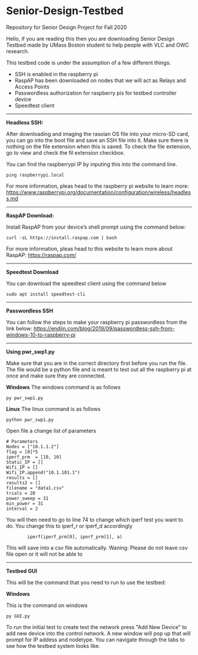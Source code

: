 # Senior-Design-Testbed
Repository for Senior Design Project for Fall 2020

Hello, if you are reading this then you are downloading Senior Design Testbed made by UMass Boston student to help people with VLC and OWC research. 

This testbed code is under the assumption of a few different things: 
  - SSH is enabled in the raspberry pi
  - RaspAP has been downloaded on nodes that we will act as Relays and Access Points
  - Passwordless authorization for raspberry pis for testbed controller device
  - Speedtest client 
  
--------------------------------------------------------------------------------------------------------- 
**Headless SSH:** 

After downloading and imaging the rasoian OS file into your micro-SD card, you can go into the boot file 
and save an SSH file into it. Make sure there is nothing on the file extension when this is saved. To 
check the file extension, go to view and check the fil extension checkbox. 

You can find the raspberrypi IP by inputing this into the command line. 
```
ping raspberrypi.local
```
For more information, pleas head to the raspberry pi website to learn more:
https://www.raspberrypi.org/documentation/configuration/wireless/headless.md

--------------------------------------------------------------------------------------------------------- 
**RaspAP Download:** 

Install RaspAP from your device’s shell prompt using the command below:
```
curl -sL https://install.raspap.com | bash
```
For more information, pleas head to this website to learn more about RaspAP:
https://raspap.com/

--------------------------------------------------------------------------------------------------------- 
**Speedtest Download**

You can download the speedtest client using the command below
```
sudo apt install speedtest-cli
```
---------------------------------------------------------------------------------------------------------
**Passwordless SSH** 

You can follow the steps to make your raspberry pi passwordless from the link below: 
https://endjin.com/blog/2019/09/passwordless-ssh-from-windows-10-to-raspberry-pi

---------------------------------------------------------------------------------------------------------
**Using pwr_swp1.py**

Make sure that you are in the correct directory first before you run the file. The file would be a python file and is meant to test out all the raspberry pi at once and make sure they are connected. 

__Windows__
The windows command is as follows
```
py pwr_swp1.py 
```
__Linux__
The linux command is as follows
```
python pwr_swp1.py
```

Open file a change list of parameters
```
# Parameters
Nodes = ["10.1.1.2"]
flag = [0]*5
iperf_prm  = [10, 10]
Static_IP = []
Wifi_IP = []
Wifi_IP.append("10.1.101.1")
results = []
results2 = []
filename = "data1.csv"
trials = 20
power_sweep = 31
min_power = 31
interval = 2
```
You will then need to go to line 74 to change which iperf test you want to do. You change this to iperf_r or iperf_d accordingly
```
        iperf(iperf_prm[0], iperf_prm[1], a)
```
This will save into a csv file automatically. Waning: Please do not leave csv file open or it will not be able to 

---------------------------------------------------------------------------------------------------------
**Testbed GUI**

This will be the command that you need to run to use the testbed: 

__Windows__

This is the command on windows
```
py GUI.py
```

To run the initial test to create test the network press "Add New Device" to add new device into the control network. A new window will pop up that will prompt for IP addess and nodetype. You can navigate through the tabs to see how the testbed system looks like. 

